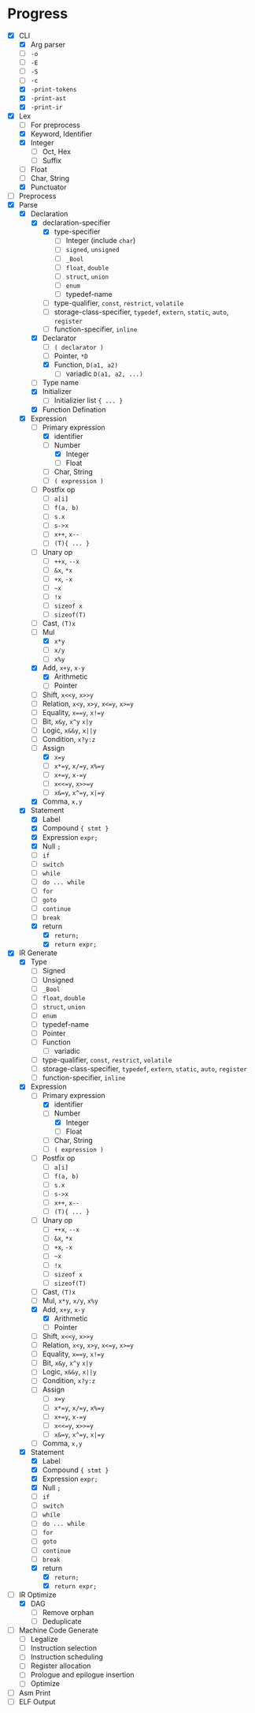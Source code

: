 Progress
========

- [x] CLI
  - [x] Arg parser
  - [ ] `-o`
  - [ ] `-E`
  - [ ] `-S`
  - [ ] `-c`
  - [x] `-print-tokens`
  - [x] `-print-ast`
  - [x] `-print-ir`
- [x] Lex
  - [ ] For preprocess
  - [x] Keyword, Identifier
  - [x] Integer
    - [ ] Oct, Hex
    - [ ] Suffix
  - [ ] Float
  - [ ] Char, String
  - [x] Punctuator
- [ ] Preprocess
- [x] Parse
  - [x] Declaration
    - [x] declaration-specifier
      - [x] type-specifier
        - [ ] Integer (include `char`)
        - [ ] `signed`, `unsigned`
        - [ ] `_Bool`
        - [ ] `float`, `double`
        - [ ] `struct`, `union`
        - [ ] `enum`
        - [ ] typedef-name
      - [ ] type-qualifier, `const`, `restrict`, `volatile`
      - [ ] storage-class-specifier, `typedef`, `extern`, `static`, `auto`, `register`
      - [ ] function-specifier, `inline`
    - [x] Declarator
      - [ ] `( declarator )`
      - [ ] Pointer, `*D`
      - [x] Function, `D(a1, a2)`
        - [ ] variadic `D(a1, a2, ...)`
    - [ ] Type name
    - [x] Initializer
      - [ ] Initializier list `{ ... }`
    - [x] Function Defination
  - [x] Expression
    - [ ] Primary expression
      - [x] identifier
      - [ ] Number
        - [x] Integer
        - [ ] Float
      - [ ] Char, String
      - [ ] `( expression )`
    - [ ] Postfix op
      - [ ] `a[i]`
      - [ ] `f(a, b)`
      - [ ] `s.x`
      - [ ] `s->x`
      - [ ] `x++`, `x--`
      - [ ] `(T){ ... }`
    - [ ] Unary op
      - [ ] `++x`, `--x`
      - [ ] `&x`, `*x`
      - [ ] `+x`, `-x`
      - [ ] `~x`
      - [ ] `!x`
      - [ ] `sizeof x`
      - [ ] `sizeof(T)`
    - [ ] Cast, `(T)x`
    - [ ] Mul
      - [x] `x*y`
      - [ ] `x/y`
      - [ ] `x%y`
    - [x] Add, `x+y`, `x-y`
      - [x] Arithmetic
      - [ ] Pointer
    - [ ] Shift, `x<<y`, `x>>y`
    - [ ] Relation, `x<y`, `x>y`, `x<=y`, `x>=y`
    - [ ] Equality, `x==y`, `x!=y`
    - [ ] Bit, `x&y`, `x^y` `x|y`
    - [ ] Logic, `x&&y`, `x||y`
    - [ ] Condition, `x?y:z`
    - [ ] Assign
      - [x] `x=y`
      - [ ] `x*=y`, `x/=y`, `x%=y`
      - [ ] `x+=y`, `x-=y`
      - [ ] `x<<=y`, `x>>=y`
      - [ ] `x&=y`, `x^=y`, `x|=y`
    - [x] Comma, `x,y`
  - [x] Statement
    - [x] Label
    - [x] Compound `{ stmt }`
    - [x] Expression `expr;`
    - [x] Null `;`
    - [ ] `if`
    - [ ] `switch`
    - [ ] `while`
    - [ ] `do ... while`
    - [ ] `for`
    - [ ] `goto`
    - [ ] `continue`
    - [ ] `break`
    - [x] return
      - [x] `return;`
      - [x] `return expr;`
- [x] IR Generate
  - [x] Type
    - [ ] Signed
    - [ ] Unsigned
    - [ ] `_Bool`
    - [ ] `float`, `double`
    - [ ] `struct`, `union`
    - [ ] `enum`
    - [ ] typedef-name
    - [ ] Pointer
    - [ ] Function
      - [ ] variadic
    - [ ] type-qualifier, `const`, `restrict`, `volatile`
    - [ ] storage-class-specifier, `typedef`, `extern`, `static`, `auto`, `register`
    - [ ] function-specifier, `inline`
  - [x] Expression
    - [ ] Primary expression
      - [x] identifier
      - [ ] Number
        - [x] Integer
        - [ ] Float
      - [ ] Char, String
      - [ ] `( expression )`
    - [ ] Postfix op
      - [ ] `a[i]`
      - [ ] `f(a, b)`
      - [ ] `s.x`
      - [ ] `s->x`
      - [ ] `x++`, `x--`
      - [ ] `(T){ ... }`
    - [ ] Unary op
      - [ ] `++x`, `--x`
      - [ ] `&x`, `*x`
      - [ ] `+x`, `-x`
      - [ ] `~x`
      - [ ] `!x`
      - [ ] `sizeof x`
      - [ ] `sizeof(T)`
    - [ ] Cast, `(T)x`
    - [ ] Mul, `x*y`, `x/y`, `x%y`
    - [x] Add, `x+y`, `x-y`
      - [x] Arithmetic
      - [ ] Pointer
    - [ ] Shift, `x<<y`, `x>>y`
    - [ ] Relation, `x<y`, `x>y`, `x<=y`, `x>=y`
    - [ ] Equality, `x==y`, `x!=y`
    - [ ] Bit, `x&y`, `x^y` `x|y`
    - [ ] Logic, `x&&y`, `x||y`
    - [ ] Condition, `x?y:z`
    - [ ] Assign
      - [ ] `x=y`
      - [ ] `x*=y`, `x/=y`, `x%=y`
      - [ ] `x+=y`, `x-=y`
      - [ ] `x<<=y`, `x>>=y`
      - [ ] `x&=y`, `x^=y`, `x|=y`
    - [ ] Comma, `x,y`
  - [x] Statement
    - [x] Label
    - [x] Compound `{ stmt }`
    - [x] Expression `expr;`
    - [x] Null `;`
    - [ ] `if`
    - [ ] `switch`
    - [ ] `while`
    - [ ] `do ... while`
    - [ ] `for`
    - [ ] `goto`
    - [ ] `continue`
    - [ ] `break`
    - [x] return
      - [x] `return;`
      - [x] `return expr;`
- [ ] IR Optimize
  - [x] DAG
    - [ ] Remove orphan
    - [ ] Deduplicate
- [ ] Machine Code Generate
  - [ ] Legalize
  - [ ] Instruction selection
  - [ ] Instruction scheduling
  - [ ] Register allocation
  - [ ] Prologue and epilogue insertion
  - [ ] Optimize
- [ ] Asm Print
- [ ] ELF Output
